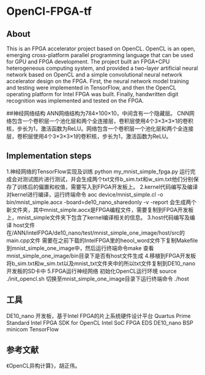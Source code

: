 # OpenCl-FPGA-tf
## About
This is an FPGA accelerator project based on OpenCL. OpenCL is an open, emerging cross-platform parallel programming language that can be used for GPU and FPGA development. The project built an FPGA+CPU heterogeneous computing system, and provided a two-layer artificial neural network based on OpenCL and a simple convolutional neural network accelerator design on the FPGA. First, the neural network model training and testing were implemented in TensorFlow, and then the OpenCL operating platform for Intel FPGA was built. Finally, handwritten digit recognition was implemented and tested on the FPGA.

##神经网络结构
ANN网络结构为784×100×10，中间含有一个隐藏层。
CNN网络包含一个卷积层一个池化层和两个全连接层，卷积层使用4个3×3×3×1的卷积核，步长为1，激活函数为ReLU。网络包含一个卷积层一个池化层和两个全连接层，卷积层使用4个3×3×3×1的卷积核，步长为1，激活函数为ReLU。
## Implementation steps

1.神经网络的TensorFlow实现及训练
python my_mnist_simple_fpga.py
运行完成会对测试图片进行测试，并会生成两个txt文件b_sim.txt和w_sim.txt他们分别保存了训练后的偏置和权值，需要写入到FPGA开发板上。
2.kernel代码编写及编译
对kernel进行编译，运行终端命令 aoc device/mnist_simple.cl -o bin/mnist_simple.aocx -board=de10_nano_sharedonly -v -report
会生成两个新文件夹，其中mnist_simple.aocx是FPGA编程文件，需要复制到FPGA开发板上，mnist_simple文件夹下包含了kernel编译相关的信息。
3.host代码编写及编译
host文件在/ANN/intelFPGA/de10_nano/test/mnist_simple_one_image/host/src的main.cpp文件
需要在之前下载的IntelFPGA里的heool_word文件下复制Makefile到mnist_simple_one_image中，然后运行终端命令make
查看mnist_simple_one_image/bin目录下是否有host文件生成
4.移植到FPGA开发板
将b_sim.txt和w_sim.txt以及mnist_txt文件夹中的所以txt文件复制到DE10_nano开发板的SD卡中
5.FPGA运行神经网络
初始化OpenCL运行环境
source ./init_opencl.sh
切换至mnist_simple_one_image目录下运行终端命令
./host

## 工具
DE10_nano 开发板，基于Intel FPGA的片上系统硬件设计平台
Quartus Prime Standard
Intel FPGA SDK for OpenCL
Intel SoC FPGA EDS
DE10_nano BSP
minicom
TensorFlow

## 参考文献
《OpenCL异构计算》，胡正伟。